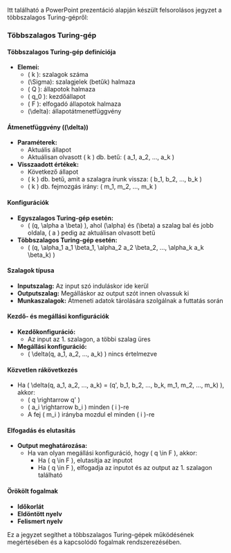 Itt található a PowerPoint prezentáció alapján készült felsorolásos jegyzet a többszalagos Turing-gépről:

### Többszalagos Turing-gép

#### Többszalagos Turing-gép definíciója

- **Elemei:**
  - \( k \): szalagok száma
  - \(\Sigma\): szalagjelek (betűk) halmaza
  - \( Q \): állapotok halmaza
  - \( q_0 \): kezdőállapot
  - \( F \): elfogadó állapotok halmaza
  - \(\delta\): állapotátmenetfüggvény

#### Átmenetfüggvény (\(\delta\))

- **Paraméterek:**
  - Aktuális állapot
  - Aktuálisan olvasott \( k \) db. betű: \( a_1, a_2, ..., a_k \)
- **Visszaadott értékek:**
  - Következő állapot
  - \( k \) db. betű, amit a szalagra írunk vissza: \( b_1, b_2, ..., b_k \)
  - \( k \) db. fejmozgás irány: \( m_1, m_2, ..., m_k \)

#### Konfigurációk

- **Egyszalagos Turing-gép esetén:**
  - \( (q, \alpha a \beta) \), ahol \(\alpha\) és \(\beta\) a szalag bal és jobb oldala, \( a \) pedig az aktuálisan olvasott betű
- **Többszalagos Turing-gép esetén:**
  - \( (q, \alpha_1 a_1 \beta_1, \alpha_2 a_2 \beta_2, ..., \alpha_k a_k \beta_k) \)

#### Szalagok típusa

- **Inputszalag:** Az input szó induláskor ide kerül
- **Outputszalag:** Megálláskor az output szót innen olvassuk ki
- **Munkaszalagok:** Átmeneti adatok tárolására szolgálnak a futtatás során

#### Kezdő- és megállási konfigurációk

- **Kezdőkonfiguráció:**
  - Az input az 1. szalagon, a többi szalag üres
- **Megállási konfiguráció:**
  - \( \delta(q, a_1, a_2, ..., a_k) \) nincs értelmezve

#### Közvetlen rákövetkezés

- Ha \( \delta(q, a_1, a_2, ..., a_k) = (q', b_1, b_2, ..., b_k, m_1, m_2, ..., m_k) \), akkor:
  - \( q \rightarrow q' \)
  - \( a_i \rightarrow b_i \) minden \( i \)-re
  - A fej \( m_i \) irányba mozdul el minden \( i \)-re

#### Elfogadás és elutasítás

- **Output meghatározása:**
  - Ha van olyan megállási konfiguráció, hogy \( q \in F \), akkor:
    - Ha \( q \in F \), elutasítja az inputot
    - Ha \( q \in F \), elfogadja az inputot és az output az 1. szalagon található

#### Örökölt fogalmak

- **Időkorlát**
- **Eldöntött nyelv**
- **Felismert nyelv**

Ez a jegyzet segíthet a többszalagos Turing-gépek működésének megértésében és a kapcsolódó fogalmak rendszerezésében.